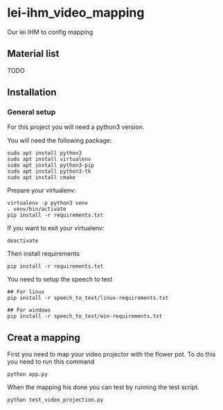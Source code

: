 # lei-ihm_video_mapping
Our lei IHM to config mapping

## Material list

TODO

## Installation

### General setup

For this project you will need a python3 version.

You will need the following package:
    
    sudo apt install python3
    sudo apt install virtualenv
    sudo apt install python3-pip
    sudo apt install python3-tk
    sudo apt install cmake
 
Prepare your virtualenv:

    virtualenv -p python3 venv
    . venv/bin/activate
    pip install -r requirements.txt   

If you want to exit your virtualenv:

    deactivate

Then install requirements

    pip install -r requirements.txt

You need to setup the speech to text
    
    ## For linux
    pip install -r speech_to_text/linux-requirements.txt
    
    ## For windows
    pip install -r speech_to_text/win-requirements.txt


## Creat a mapping

First you need to map your video projector with the flower pot. To do this you need to run this command

    python app.py

When the mapping his done you can test by running the test script.

    python test_video_projection.py

